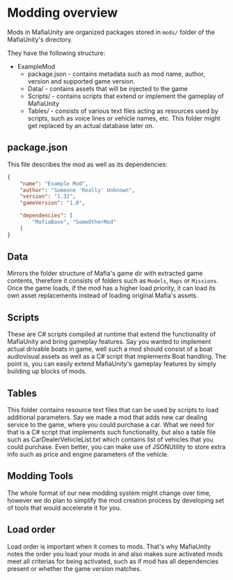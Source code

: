 # Modding overview
Mods in MafiaUnity are organized packages stored in `mods/` folder of the MafiaUnity's directory.

They have the following structure:

* ExampleMod
  * package.json - contains metadata such as mod name, author, version and supported game version.
  * Data/ - contains assets that will be injected to the game
  * Scripts/ - contains scripts that extend or implement the gameplay of MafiaUnity
  * Tables/ - consists of various text files acting as resources used by scripts, such as voice lines or vehicle names, etc. This folder might get replaced by an actual database later on.
  
## package.json
This file describes the mod as well as its dependencies:

```json
{
    "name": "Example Mod",
    "author": "Someone 'Really' Unknown",
    "version": "1.32",
    "gameVersion": "1.0",

    "dependencies": [
        "MafiaBase", "SomeOtherMod"
    ]
}
```

## Data
Mirrors the folder structure of Mafia's game dir with extracted game contents, therefore it consists of folders such as `Models`, `Maps` or `Missions`. Once the game loads, if the mod has a higher load priority, it can load its own asset replacements instead of loading original Mafia's assets.

## Scripts
These are C# scripts compiled at runtime that extend the functionality of MafiaUnity and bring gameplay features. Say you wanted to implement actual drivable boats in game, well such a mod should consist of a boat audiovisual assets as well as a C# script that implements Boat handling. The point is, you can easily extend MafiaUnity's gameplay features by simply building up blocks of mods.

## Tables
This folder contains resource text files that can be used by scripts to load additional parameters. Say we made a mod that adds new car dealing service to the game, where you could purchase a car. What we need for that is a C# script that implements such functionality, but also a table file such as CarDealerVehicleList.txt which contains list of vehicles that you could purchase. Even better, you can make use of JSONUtility to store extra info such as price and engine parameters of the vehicle.

## Modding Tools
The whole format of our new modding system might change over time, however we do plan to simplify the mod creation process by developing set of tools that would accelerate it for you.

## Load order
Load order is important when it comes to mods. That's why MafiaUnity notes the order you load your mods in and also makes sure activated mods meet all criterias for being activated, such as if mod has all dependencies present or whether the game version matches.
